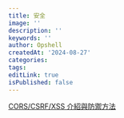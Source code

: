 ```yaml
---
title: 安全
image: ''
description: ''
keywords: ''
author: Opshell
createdAt: '2024-08-27'
categories: 
tags: 
editLink: true
isPublished: false
---
```

[CORS/CSRF/XSS 介紹與防禦方法](https://medium.com/%E7%A2%BC%E8%BE%B2%E8%83%8C%E5%8C%85%E5%AE%A2/cors-csrf-xss-%E4%BB%8B%E7%B4%B9%E8%88%87%E9%98%B2%E7%A6%A6%E6%96%B9%E6%B3%95-a1f5c55d96a1)
